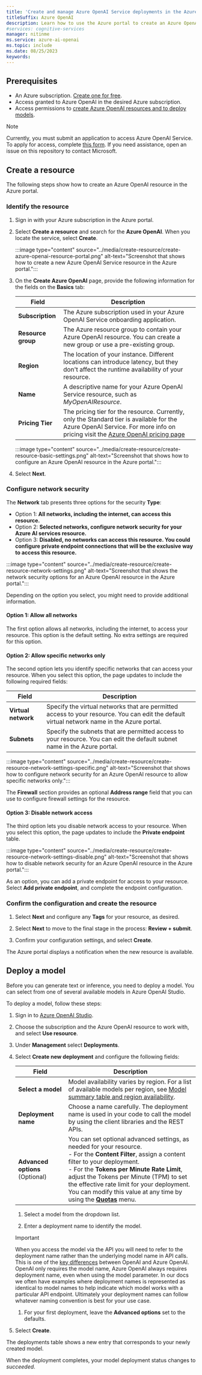 ```yaml
---
title: 'Create and manage Azure OpenAI Service deployments in the Azure portal'
titleSuffix: Azure OpenAI
description: Learn how to use the Azure portal to create an Azure OpenAI resource and manage deployments with the Azure OpenAI Service.
#services: cognitive-services
manager: nitinme
ms.service: azure-ai-openai
ms.topic: include
ms.date: 08/25/2023
keywords: 
---
```


## Prerequisites

- An Azure subscription. <a href="https://azure.microsoft.com/free/ai-services" target="_blank">Create one for free</a>.
- Access granted to Azure OpenAI in the desired Azure subscription.
- Access permissions to [create Azure OpenAI resources and to deploy models](../how-to/role-based-access-control.md).

> [!NOTE]
> Currently, you must submit an application to access Azure OpenAI Service. To apply for access, complete [this form](https://aka.ms/oai/access). If you need assistance, open an issue on this repository to contact Microsoft.

## Create a resource

The following steps show how to create an Azure OpenAI resource in the Azure portal. 

### Identify the resource

1. Sign in with your Azure subscription in the Azure portal.

1. Select **Create a resource** and search for the **Azure OpenAI**. When you locate the service, select **Create**.

   :::image type="content" source="../media/create-resource/create-azure-openai-resource-portal.png" alt-text="Screenshot that shows how to create a new Azure OpenAI Service resource in the Azure portal.":::

1. On the **Create Azure OpenAI** page, provide the following information for the fields on the **Basics** tab:

   | Field | Description |
   |---|---|
   | **Subscription** | The Azure subscription used in your Azure OpenAI Service onboarding application. |
   | **Resource group** | The Azure resource group to contain your Azure OpenAI resource. You can create a new group or use a pre-existing group. |
   | **Region** | The location of your instance. Different locations can introduce latency, but they don't affect the runtime availability of your resource. |
   | **Name** | A descriptive name for your Azure OpenAI Service resource, such as _MyOpenAIResource_. |
   | **Pricing Tier** | The pricing tier for the resource. Currently, only the Standard tier is available for the Azure OpenAI Service. For more info on pricing visit the [Azure OpenAI pricing page](https://azure.microsoft.com/pricing/details/cognitive-services/openai-service/) |

   :::image type="content" source="../media/create-resource/create-resource-basic-settings.png" alt-text="Screenshot that shows how to configure an Azure OpenAI resource in the Azure portal.":::

1. Select **Next**.

### Configure network security

The **Network** tab presents three options for the security **Type**:
   
- Option 1: **All networks, including the internet, can access this resource.**
- Option 2: **Selected networks, configure network security for your Azure AI services resource.**
- Option 3: **Disabled, no networks can access this resource. You could configure private endpoint connections that will be the exclusive way to access this resource.**

:::image type="content" source="../media/create-resource/create-resource-network-settings.png" alt-text="Screenshot that shows the network security options for an Azure OpenAI resource in the Azure portal.":::

Depending on the option you select, you might need to provide additional information.

#### Option 1: Allow all networks

The first option allows all networks, including the internet, to access your resource. This option is the default setting. No extra settings are required for this option.

#### Option 2: Allow specific networks only

The second option lets you identify specific networks that can access your resource. When you select this option, the page updates to include the following required fields:

| Field | Description |
|---|---|
| **Virtual network** | Specify the virtual networks that are permitted access to your resource. You can edit the default virtual network name in the Azure portal. |
| **Subnets** | Specify the subnets that are permitted access to your resource. You can edit the default subnet name in the Azure portal. |

:::image type="content" source="../media/create-resource/create-resource-network-settings-specific.png" alt-text="Screenshot that shows how to configure network security for an Azure OpenAI resource to allow specific networks only.":::

The **Firewall** section provides an optional **Address range** field that you can use to configure firewall settings for the resource.

#### Option 3: Disable network access

The third option lets you disable network access to your resource. When you select this option, the page updates to include the **Private endpoint** table.

:::image type="content" source="../media/create-resource/create-resource-network-settings-disable.png" alt-text="Screenshot that shows how to disable network security for an Azure OpenAI resource in the Azure portal.":::

As an option, you can add a private endpoint for access to your resource. Select **Add private endpoint**, and complete the endpoint configuration.

### Confirm the configuration and create the resource

1. Select **Next** and configure any **Tags** for your resource, as desired.

1. Select **Next** to move to the final stage in the process: **Review + submit**.

1. Confirm your configuration settings, and select **Create**.

The Azure portal displays a notification when the new resource is available.

## Deploy a model

Before you can generate text or inference, you need to deploy a model. You can select from one of several available models in Azure OpenAI Studio.

To deploy a model, follow these steps:

1. Sign in to [Azure OpenAI Studio](https://oai.azure.com).

1. Choose the subscription and the Azure OpenAI resource to work with, and select **Use resource**.

1. Under **Management** select **Deployments**.

1. Select **Create new deployment** and configure the following fields:

   | Field | Description |
   |---|---|
   | **Select a model** | Model availability varies by region. For a list of available models per region, see [Model summary table and region availability](../concepts/models.md#model-summary-table-and-region-availability). |
   | **Deployment name** | Choose a name carefully. The deployment name is used in your code to call the model by using the client libraries and the REST APIs. |
   | **Advanced options** (Optional) | You can set optional advanced settings, as needed for your resource. <br> - For the **Content Filter**, assign a content filter to your deployment.<br> - For the **Tokens per Minute Rate Limit**, adjust the Tokens per Minute (TPM) to set the effective rate limit for your deployment. You can modify this value at any time by using the [**Quotas**](../how-to/quota.md) menu. |

   1. Select a model from the dropdown list.

   1. Enter a deployment name to identify the model.

    > [!IMPORTANT]
    > When you access the model via the API you will need to refer to the deployment name rather than the underlying model name in API calls. This is one of the [key differences](../how-to/switching-endpoints.md) between OpenAI and Azure OpenAI. OpenAI only requires the model name, Azure OpenAI always requires deployment name, even when using the model parameter. In our docs we often have examples where deployment names is represented as identical to model names to help indicate which model works with a particular API endpoint. Ultimately your deployment names can follow whatever naming convention is best for your use case.

   1. For your first deployment, leave the **Advanced options** set to the defaults.

1. Select **Create**.

The deployments table shows a new entry that corresponds to your newly created model.

When the deployment completes, your model deployment status changes to _succeeded_.
